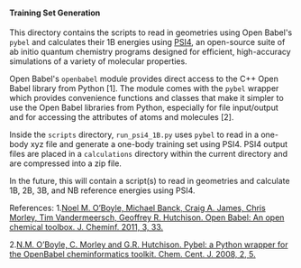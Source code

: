 #### Training Set Generation
This directory contains the scripts to read in geometries using Open Babel's `pybel` and calculates their 1B energies using [PSI4](http://www.psicode.org), an open-source suite of ab initio quantum chemistry programs designed for efficient, high-accuracy simulations of a variety of molecular properties.

Open Babel's `openbabel` module provides direct access to the C++ Open Babel library from Python [1]. The module comes with the `pybel` wrapper which provides convenience functions and classes that make it simpler to use the Open Babel libraries from Python, especially for file input/output and for accessing the attributes of atoms and molecules [2].  

Inside the `scripts` directory, `run_psi4_1B.py` uses `pybel` to read in a one-body xyz file and generate a one-body training set using PSI4. PSI4 output files are placed in a `calculations` directory within the current directory and are compressed into a zip file.
 
In the future, this will contain a script(s) to read in geometries and calculate 1B, 2B, 3B, and NB reference energies using PSI4. 

References:
1.[Noel M. O’Boyle, Michael Banck, Craig A. James, Chris Morley, Tim Vandermeersch, Geoffrey R. Hutchison. Open Babel: An open chemical toolbox. J. Cheminf. 2011, 3, 33.](https://jcheminf.springeropen.com/articles/10.1186/1758-2946-3-33)

2.[N.M. O’Boyle, C. Morley and G.R. Hutchison. Pybel: a Python wrapper for the OpenBabel cheminformatics toolkit. Chem. Cent. J. 2008, 2, 5.](https://ccj.springeropen.com/articles/10.1186/1752-153X-2-5)
